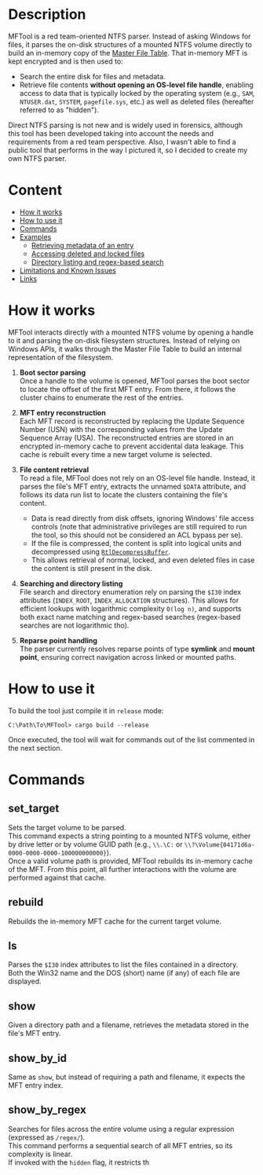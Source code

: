 # Description

MFTool is a red team-oriented NTFS parser. Instead of asking Windows for files, it parses the on-disk structures of a mounted NTFS volume directly to build an in-memory copy of the [Master File Table](https://learn.microsoft.com/en-us/windows/win32/fileio/master-file-table). That in-memory MFT is kept encrypted and is then used to:

- Search the entire disk for files and metadata.
- Retrieve file contents **without opening an OS-level file handle**, enabling access to data that is typically locked by the operating system (e.g., `SAM`, `NTUSER.dat`, `SYSTEM`, `pagefile.sys`, etc.) as well as deleted files (hereafter referred to as "hidden").

Direct NTFS parsing is not new and is widely used in forensics, although this tool has been developed taking into account the needs and requirements from a red team perspective. Also, I wasn't able to find a public tool that performs in the way I pictured it, so I decided to create my own NTFS parser.

# Content

- [How it works](#How-it-works)
- [How to use it](#How-to-use-it)
- [Commands](#Commands)
- [Examples](#Examples)
  - [Retrieving metadata of an entry](#Retrieving-metadata-of-an-entry)
  - [Accessing deleted and locked files](#Accessing-deleted-and-locked-files)
  - [Directory listing and regex-based search](#Directory-listing-and-regex-based-search)
- [Limitations and Known Issues](#Limitations-and-Known-Issues)
- [Links](#Links)

# How it works

MFTool interacts directly with a mounted NTFS volume by opening a handle to it and parsing the on-disk filesystem structures. Instead of relying on Windows APIs, it walks through the Master File Table to build an internal representation of the filesystem.

1. **Boot sector parsing**  
   Once a handle to the volume is opened, MFTool parses the boot sector to locate the offset of the first MFT entry. From there, it follows the cluster chains to enumerate the rest of the entries.

2. **MFT entry reconstruction**  
   Each MFT record is reconstructed by replacing the Update Sequence Number (USN) with the corresponding values from the Update Sequence Array (USA). The reconstructed entries are stored in an encrypted in-memory cache to prevent accidental data leakage. This cache is rebuilt every time a new target volume is selected.

3. **File content retrieval**  
   To read a file, MFTool does not rely on an OS-level file handle. Instead, it parses the file's MFT entry, extracts the unnamed `$DATA` attribute, and follows its data run list to locate the clusters containing the file's content.  
   - Data is read directly from disk offsets, ignoring Windows' file access controls (note that administrative privileges are still required to run the tool, so this should not be considered an ACL bypass per se).  
   - If the file is compressed, the content is split into logical units and decompressed using [`RtlDecompressBuffer`](https://learn.microsoft.com/en-us/windows-hardware/drivers/ddi/ntifs/nf-ntifs-rtldecompressbuffer).  
   - This allows retrieval of normal, locked, and even deleted files in case the content is still present in the disk.   

4. **Searching and directory listing**  
   File search and directory enumeration rely on parsing the `$I30` index attributes (`INDEX_ROOT`, `INDEX_ALLOCATION` structures). This allows for efficient lookups with logarithmic complexity `O(log n)`, and supports both exact name matching and regex-based searches (regex-based searches are not logarithmic tho).

5. **Reparse point handling**  
   The parser currently resolves reparse points of type **symlink** and **mount point**, ensuring correct navigation across linked or mounted paths.  

# How to use it

To build the tool just compile it in `release` mode:

	C:\Path\To\MFTool> cargo build --release

Once executed, the tool will wait for commands out of the list commented in the next section.

# Commands

## set_target
Sets the target volume to be parsed.  
This command expects a string pointing to a mounted NTFS volume, either by drive letter or by volume GUID path (e.g., `\\.\C:` or `\\?\Volume{04171d6a-0000-0000-0000-100000000000}`).  
Once a valid volume path is provided, MFTool rebuilds its in-memory cache of the MFT. From this point, all further interactions with the volume are performed against that cache.

## rebuild
Rebuilds the in-memory MFT cache for the current target volume.  

## ls
Parses the `$I30` index attributes to list the files contained in a directory.  
Both the Win32 name and the DOS (short) name (if any) of each file are displayed.

## show
Given a directory path and a filename, retrieves the metadata stored in the file's MFT entry.

## show_by_id
Same as `show`, but instead of requiring a path and filename, it expects the MFT entry index.

## show_by_regex
Searches for files across the entire volume using a regular expression (expressed as `/regex/`).  
This command performs a sequential search of all MFT entries, so its complexity is linear.  
If invoked with the `hidden` flag, it restricts th